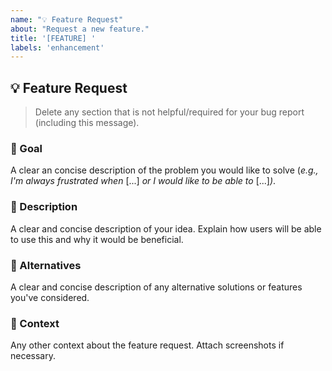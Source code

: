 ```yaml
---
name: "💡 Feature Request"
about: "Request a new feature."
title: '[FEATURE] '
labels: 'enhancement'
---
```


## 💡 Feature Request
> Delete any section that is not helpful/required for your bug report (including this message).

### 🎯 Goal
A clear an concise description of the problem you would like to solve (*e.g., I'm always frustrated when* [...] *or I would like to be able to* [...]*)*.

### 💬 Description
A clear and concise description of your idea. Explain how users will be able to use this and why it would be beneficial.

### 🧪 Alternatives
A clear and concise description of any alternative solutions or features you've considered.

### 📄 Context
Any other context about the feature request. Attach screenshots if necessary.